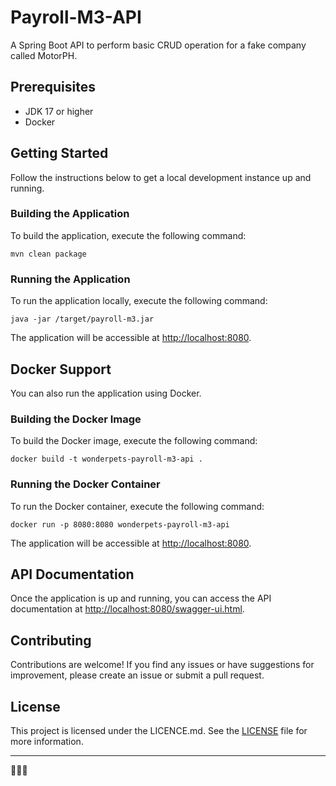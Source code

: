 # Payroll-M3-API

A Spring Boot API to perform basic CRUD operation for a fake company called MotorPH.

## Prerequisites

- JDK 17 or higher
- Docker

## Getting Started

Follow the instructions below to get a local development instance up and running.

### Building the Application

To build the application, execute the following command:

```shell
mvn clean package
```

### Running the Application

To run the application locally, execute the following command:

```shell
java -jar /target/payroll-m3.jar
```

The application will be accessible at [http://localhost:8080](http://localhost:8080).

## Docker Support

You can also run the application using Docker.

### Building the Docker Image

To build the Docker image, execute the following command:

```shell
docker build -t wonderpets-payroll-m3-api .
```

### Running the Docker Container

To run the Docker container, execute the following command:

```shell
docker run -p 8080:8080 wonderpets-payroll-m3-api
```

The application will be accessible at [http://localhost:8080](http://localhost:8080).

## API Documentation

Once the application is up and running, you can access the API documentation
at [http://localhost:8080/swagger-ui.html](http://localhost:8080/swagger-ui.html).

## Contributing

Contributions are welcome! If you find any issues or have suggestions for improvement, please create an issue or submit
a pull request.

## License

This project is licensed under the LICENCE.md. See the [LICENSE](LICENCE.md) file for more information.

---

🚀🚀🚀
